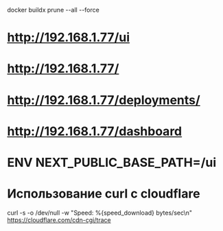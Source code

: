 <!-- sample_loader -->

docker buildx prune --all --force



# http://192.168.1.77/ui

# http://192.168.1.77/

# http://192.168.1.77/deployments/

# http://192.168.1.77/dashboard

# ENV NEXT_PUBLIC_BASE_PATH=/ui

<!-- SCHEDULED -->
# Использование curl с cloudflare
curl -s -o /dev/null -w "Speed: %{speed_download} bytes/sec\n" https://cloudflare.com/cdn-cgi/trace
